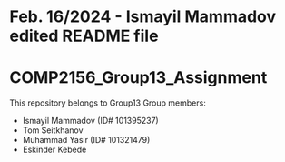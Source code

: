 # Feb. 16/2024 - Ismayil Mammadov edited README file
# COMP2156_Group13_Assignment
This repository belongs to Group13 
Group members:
- Ismayil Mammadov (ID# 101395237)
- Tom Seitkhanov
- Muhammad Yasir   (ID# 101321479)
- Eskinder Kebede
